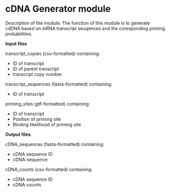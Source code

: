 # cDNA Generator module

Description of the module:
The function of this module is to generate cdDNA based on mRNA transcript seuqences and the coresponding priming probabilities. 


**Input files**


transcript_copies (csv-formatted) containing:

- ID of transcript
- ID of parent transcript
- transcript copy number


transcript_sequences (fasta-formatted) containing:
 
- ID of transcript 


priming_sites (gtf-formatted) containing:

- ID of transcript
- Position of priming site
- Binding likelihood of priming site



**Output files**

cDNA_sequences (fasta-formatted) containing:

- cDNA sequence ID
- cDNA-sequence


cDNA_counts (csv-formatted) containing:

- cDNA sequence ID
- cDNA-counts






